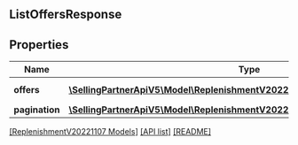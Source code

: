 ## ListOffersResponse

## Properties

Name | Type | Description | Notes
------------ | ------------- | ------------- | -------------
**offers** | [**\SellingPartnerApiV5\Model\ReplenishmentV20221107\ListOffersResponseOffer[]**](ListOffersResponseOffer.md) | A list of offers. | [optional]
**pagination** | [**\SellingPartnerApiV5\Model\ReplenishmentV20221107\PaginationResponse**](PaginationResponse.md) |  | [optional]

[[ReplenishmentV20221107 Models]](../) [[API list]](../../Api) [[README]](../../../README.md)
